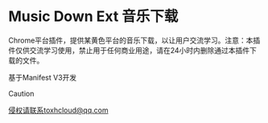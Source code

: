 # Music Down Ext 音乐下载
Chrome平台插件，提供某黄色平台的音乐下载，以让用户交流学习。注意：本插件仅供交流学习使用，禁止用于任何商业用途，请在24小时内删除通过本插件下载的文件。

基于Manifest V3开发

> [!CAUTION]
> 侵权请联系toxhcloud@qq.com
